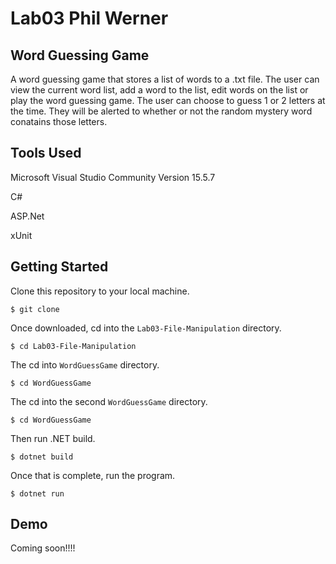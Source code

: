 # Lab03 Phil Werner
## Word Guessing Game
A word guessing game that stores a list of words to a .txt file. The user
can view the current word list, add a word to the list, edit words on the list or
play the word guessing game. The user can choose to guess 1 or 2 letters at the time.
They will be alerted to whether or not the random mystery word conatains those
letters.

## Tools Used
Microsoft Visual Studio Community Version 15.5.7

C#

ASP.Net

xUnit

## Getting Started

Clone this repository to your local machine.
```
$ git clone 
```
Once downloaded, cd into the ```Lab03-File-Manipulation``` directory.
```
$ cd Lab03-File-Manipulation
```
The cd into ```WordGuessGame``` directory.
```
$ cd WordGuessGame
```
The cd into the second ```WordGuessGame``` directory.
```
$ cd WordGuessGame
```
Then run .NET build.
```
$ dotnet build
```
Once that is complete, run the program.
```
$ dotnet run
```

## Demo

Coming soon!!!!